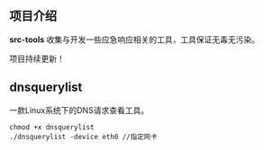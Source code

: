 ## 项目介绍

**src-tools** 收集与开发一些应急响应相关的工具，工具保证无毒无污染。

项目持续更新！


## dnsquerylist

一款Linux系统下的DNS请求查看工具。

```
chmod +x dnsquerylist
./dnsquerylist -device eth0	//指定网卡
```

